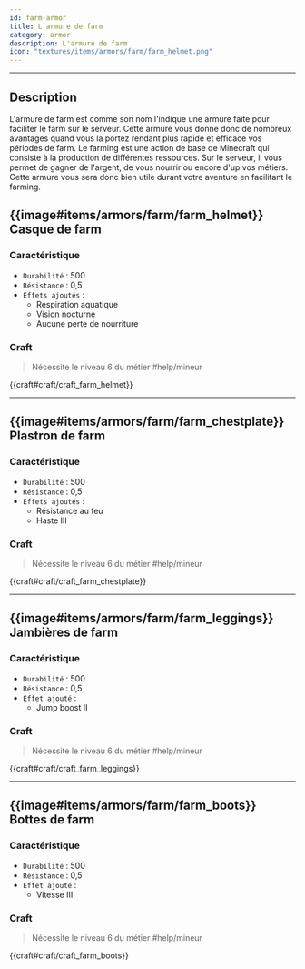```yaml
---
id: farm-armor
title: L'armure de farm
category: armor
description: L'armure de farm
icon: "textures/items/armors/farm/farm_helmet.png"
---
```

___

## Description 

L'armure de farm est comme son nom l'indique une armure faite pour faciliter le farm sur le serveur. Cette armure vous donne donc de nombreux avantages quand vous la portez rendant plus rapide et efficace vos périodes de farm. 
Le farming est une action de base de Minecraft qui consiste à la production de différentes ressources. 
Sur le serveur, il vous permet de gagner de l'argent, de vous nourrir ou encore d'up vos métiers. 
Cette armure vous sera donc bien utile durant votre aventure en facilitant le farming.

## {{image#items/armors/farm/farm_helmet}} Casque de farm

### Caractéristique

- ``Durabilité`` : 500
- ``Résistance`` : 0,5
- ``Effets ajoutés`` : 
    * Respiration aquatique
    * Vision nocturne
    * Aucune perte de nourriture

### Craft 

> Nécessite le niveau 6 du métier #help/mineur

{{craft#craft/craft_farm_helmet}} 

---

## {{image#items/armors/farm/farm_chestplate}} Plastron de farm 

### Caractéristique

- ``Durabilité`` : 500
- ``Résistance`` : 0,5
- ``Effets ajoutés`` : 
    * Résistance au feu
    * Haste III

### Craft 

> Nécessite le niveau 6 du métier #help/mineur

{{craft#craft/craft_farm_chestplate}} 

---

## {{image#items/armors/farm/farm_leggings}} Jambières de farm

### Caractéristique

- ``Durabilité`` : 500
- ``Résistance`` : 0,5
- ``Effet ajouté`` : 
    * Jump boost II

### Craft 

> Nécessite le niveau 6 du métier #help/mineur

{{craft#craft/craft_farm_leggings}} 

---

## {{image#items/armors/farm/farm_boots}} Bottes de farm

### Caractéristique

- ``Durabilité`` : 500
- ``Résistance`` : 0,5
- ``Effet ajouté`` : 
    * Vitesse III

### Craft 

> Nécessite le niveau 6 du métier #help/mineur

{{craft#craft/craft_farm_boots}} 
